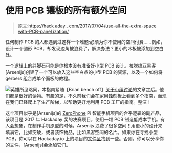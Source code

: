 # 使用 PCB 镶板的所有额外空间

> 原文:[https://hack aday . com/2017/07/04/use-all-the-extra-space with-PCB-panel ization/](https://hackaday.com/2017/07/04/use-all-that-extra-space-with-pcb-panelization/)

任何制作 PCB 的人都遇到过这样一个难题:必须为你不使用的空间付费……例如，设计一个圆形 PCB，却发现边角被浪费了。解决办法？更小的木板被添加到空白处。

一个逻辑上的绊脚石可能是你根本没有准备好小型 PCB 设计。拉脱维亚黑客[Arsenijs]创建了一个可以放入这些空白点的小型 PCB 的资源，以及一个如何将 gerbers 组合成单个面板的教程。

![](../Images/154fffc42970cef91d6f4f7fe5f6d379.png)英雄所见略同，本指南紧随【Brian bench off】[关于小组讨论](http://hackaday.com/2017/06/21/panelizing-boards-the-easy-way/)的文章之后。他们都是很好的读物。有趣的是，不久前我们会在家用蚀刻板上看到多个指南，而现在我们已经爬上了生产阶梯，以帮助更好地利用 PCB 工厂的指南。整洁！

这个项目似乎是[Arsenijs]的 [ZeroPhone](http://hackaday.com/2017/01/18/zerophone-gives-smartphones-the-raspberry-pi/) Pi 智能手机项目的合乎逻辑的副产品，该项目是 2017 年 Hackaday 奖的决赛项目，使用一堆 PCB 制造低成本手机。有人会想象，在制作手机原型的时候，Arsenijs 浪费了很多空间！用更小的设计来填满它，比如突破，或者装饰物品，比如黑客空间的名片。如果你在寻找小型 PCB，你可以在 Hackaday.io 上的项目的[文件区](https://hackaday.io/project/19202/files)找到一些。否则，你可以分享你的文件，[Arsenijs]会添加它们。